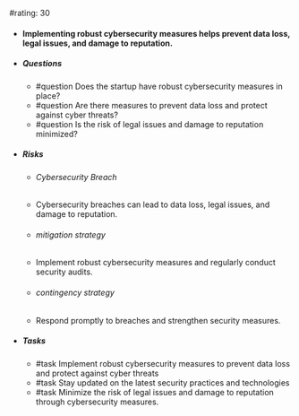 #rating: 30
- #### Implementing robust cybersecurity measures helps prevent data loss, legal issues, and damage to reputation.
- ##### Questions
  - #question Does the startup have robust cybersecurity measures in place?
  - #question Are there measures to prevent data loss and protect against cyber threats?
  - #question Is the risk of legal issues and damage to reputation minimized?
- ##### Risks

  - ###### Cybersecurity Breach
  - Cybersecurity breaches can lead to data loss, legal issues, and damage to reputation.
  - ###### mitigation strategy
  - Implement robust cybersecurity measures and regularly conduct security audits.
  - ###### contingency strategy
  - Respond promptly to breaches and strengthen security measures.
- ##### Tasks
  - #task Implement robust cybersecurity measures to prevent data loss and protect against cyber threats
  - #task  Stay updated on the latest security practices and technologies
  - #task  Minimize the risk of legal issues and damage to reputation through cybersecurity measures.


